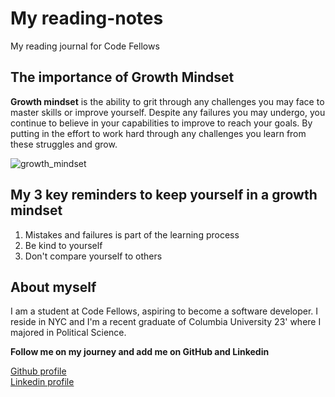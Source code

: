 # My reading-notes
My reading journal for Code Fellows

## The importance of Growth Mindset
**Growth mindset** is the ability to grit through any challenges you may face to master skills or improve yourself. Despite any failures you may undergo, you continue to believe in your capabilities to improve to reach your goals. By putting in the effort to work hard through any challenges you learn from these struggles and grow. 

![growth_mindset](https://user-images.githubusercontent.com/72041281/232587238-0b7211ca-401c-48f0-b067-2a78f1c86181.png)


## My 3 key reminders to keep yourself in a growth mindset
1. Mistakes and failures is part of the learning process
2. Be kind to yourself
3. Don't compare yourself to others

## About myself
I am a student at Code Fellows, aspiring to become a software developer. I reside in NYC and I'm a recent graduate of Columbia University 23' where I majored in Political Science.


**Follow me on my journey and add me on GitHub and Linkedin**

[Github profile](https://github.com/jennisung) <br>
[Linkedin profile](https://www.linkedin.com/in/jennisung/)

